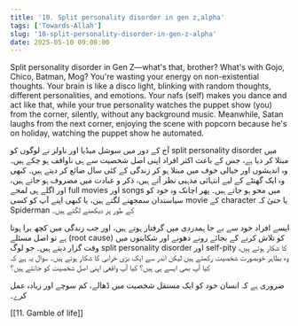 ```yaml
---
title: '10. Split personality disorder in gen z,alpha'
tags: ['Towards-Allah']
slug: '10-split-personality-disorder-in-gen-z-alpha'
date: 2025-05-10 09:00:00
---
```


Split personality disorder in Gen Z—what's that, brother? What's with Gojo, Chico, Batman, Mog? You're wasting your energy on non-existential thoughts. Your brain is like a disco light, blinking with random thoughts, different personalities, and emotions. Your nafs (self) makes you dance and act like that, while your true personality watches the puppet show (you) from the corner, silently, without any background music. Meanwhile, Satan laughs from the next corner, enjoying the scene with popcorn because he's on holiday, watching the puppet show he automated.

آج کے دور میں سوشل میڈیا اور ناولز نے لوگوں کو split personality disorder میں مبتلا کر دیا ہے، جس کے باعث اکثر افراد اپنی اصل شخصیت سے ہی ناواقف ہو چکے ہیں۔ وہ اندیشوں اور خیالی خوف میں مبتلا ہو کر زندگی کے کئی سال ضائع کر دیتے ہیں۔ کبھی وہ ایک گھنٹے کے لیے انتہائی مذہبی نظر آتے ہیں، ذکر و عبادت میں مصروف ہو جاتے ہیں، اور اگلے ہی لمحے full movies اور songs میں محو ہو جاتے ہیں۔ پھر اچانک وہ خود کو سیاستدان سمجھنے لگتے ہیں، یا کبھی اپنے آپ کو کسی movie کے character یا حتیٰ کہ Spiderman کے طور پر دیکھنے لگتے ہیں۔

ایسے افراد خود سے بے جا ہمدردی میں گرفتار ہوتے ہیں، اور جب زندگی میں کچھ برا ہوتا ہے تو اصل مسئلے (root cause) کو تلاش کرنے کے بجائے رونے دھونے اور شکایتوں میں وقت گزار دیتے ہیں۔ جو لوگ split personality disorder اور self-pity کا شکار ہوتے ہیں، وہ بظاہر خوبصورت شخصیت رکھتے ہیں لیکن اندر سے ایک بڑی خرابی کا شکار ہوتے ہیں۔ سوال یہ ہے کہ کیا آپ بھی ایسے ہی ہیں؟ کیا آپ واقعی اپنی اصل شخصیت کو جانتے ہیں؟

ضروری ہے کہ انسان خود کو ایک مستقل شخصیت میں ڈھالے، کم سوچے اور زیادہ عمل کرے۔

[[11. Gamble of life]]
